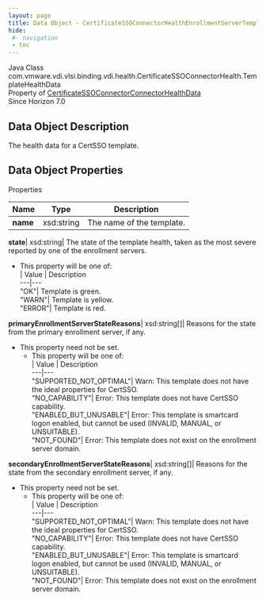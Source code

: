 ```yaml
---
layout: page
title: Data Object - CertificateSSOConnectorHealthEnrollmentServerTemplateHealthData
hide:
 #- navigation
 - toc
---
```






Java Class
    com.vmware.vdi.vlsi.binding.vdi.health.CertificateSSOConnectorHealth.TemplateHealthData  
Property of
     [CertificateSSOConnectorConnectorHealthData](vdi.health.CertificateSSOConnectorHealth.ConnectorHealthData.md#field_detail)  
Since 
    Horizon 7.0

## Data Object Description 

The health data for a CertSSO template. 

## Data Object Properties

Properties

Name |  Type |  Description   
---|---|---  
**name**|  xsd:string|  The name of the template.   
  
**state**|  xsd:string|  The state of the template health, taken as the most severe reported by one of the enrollment servers.   


  * This property will be one of:  
|  Value |  Description   
---|---  
"OK"| Template is green.  
"WARN"| Template is yellow.  
"ERROR"| Template is red.  

  
**primaryEnrollmentServerStateReasons**|  xsd:string[]|  Reasons for the state from the primary enrollment server, if any.   


* This property need not be set.
  * This property will be one of:  
|  Value |  Description   
---|---  
"SUPPORTED_NOT_OPTIMAL"| Warn: This template does not have the ideal properties for CertSSO.  
"NO_CAPABILITY"| Error: This template does not have CertSSO capability.  
"ENABLED_BUT_UNUSABLE"| Error: This template is smartcard logon enabled, but cannot be used (INVALID, MANUAL, or UNSUITABLE).  
"NOT_FOUND"| Error: This template does not exist on the enrollment server domain.  

  
**secondaryEnrollmentServerStateReasons**|  xsd:string[]|  Reasons for the state from the secondary enrollment server, if any.   


* This property need not be set.
  * This property will be one of:  
|  Value |  Description   
---|---  
"SUPPORTED_NOT_OPTIMAL"| Warn: This template does not have the ideal properties for CertSSO.  
"NO_CAPABILITY"| Error: This template does not have CertSSO capability.  
"ENABLED_BUT_UNUSABLE"| Error: This template is smartcard logon enabled, but cannot be used (INVALID, MANUAL, or UNSUITABLE).  
"NOT_FOUND"| Error: This template does not exist on the enrollment server domain.  

  
  
  
   
  
  

